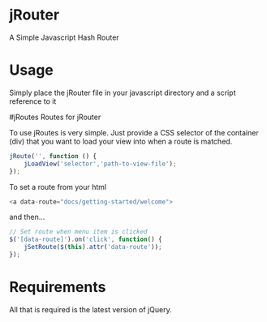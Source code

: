 # jRouter
A Simple Javascript Hash Router


# Usage
Simply place the jRouter file in your javascript directory and a script reference to it

#jRoutes
Routes for jRouter 

To use jRoutes is very simple. Just provide a CSS selector of the container (div) that you
want to load your view into when a route is matched.

```javascript
jRoute('', function () {
    jLoadView('selector','path-to-view-file');
});
```

To set a route from your html

```javascript
<a data-route="docs/getting-started/welcome">
```

and then...

```javascript
// Set route when menu item is clicked
$('[data-route]').on('click', function() {
    jSetRoute($(this).attr('data-route'));
});
```

# Requirements

All that is required is the latest version of jQuery.
